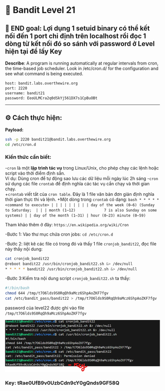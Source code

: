 # 🎯 Bandit Level 21

## 📌 END goal: Lợi dụng 1 setuid binary có thể kết nối đến 1 port chỉ định trên localhost rồi đọc 1 dòng từ kết nối đó so sánh với password ở Level hiện tại để lấy Key
**Describe**: A program is running automatically at regular intervals from cron, the time-based job scheduler. Look in /etc/cron.d/ for the configuration and see what command is being executed.


```
host: bandit.labs.overthewire.org
port: 2220
username: bandit21
password: EeoULMCra2q0dSkYj561DX7s1CpBuOBt

```
---

## ⚙️ Cách thực hiện:
**Payload:**
```bash
ssh -p 2220 bandit21@bandit.labs.overthewire.org
cd /etc/cron.d
```

### Kiến thức cần biết: ###
-```cron``` là một **lập trình tác vụ** trong Linux/Unix, cho phép chạy các lệnh hoặc script vào thời điểm định sẵn.  
Ví dụ: Dùng cron để tự động sao lưu các dữ liệu mỗi ngày lúc 2h sáng
-```cron``` sử dụng các file ```crontab``` để định nghĩa các tác vụ cần chạy và thời gian chạy.  
    +```crontab``` viết tắt của ```cron table```. Đây là 1 file văn bản đơn giản định nghĩa thời gian thực thi và lệnh.
    +Một dòng trong ```crontab``` có dạng:
    ```bash
      * * * * * <command to execute>
      | | | | |
      | | | | day of the week (0–6) (Sunday to Saturday; 
      | | | month (1–12)             7 is also Sunday on some systems)
      | | day of the month (1–31)
      | hour (0–23)
      minute (0–59)
    ```

Tham khảo thêm ở đây: ```https://en.wikipedia.org/wiki/Cron```

-Bước 1: Vào thư mục chứa cron jobs: ```cd /etc/cron.d```   

-Bước 2: liệt kê các file có trong đó và thấy 1 file ```cronjob_bandit22```, đọc file này thấy nội dung:   
```bash
cat cronjob_bandit22
@reboot bandit22 /usr/bin/cronjob_bandit22.sh &> /dev/null
* * * * * bandit22 /usr/bin/cronjob_bandit22.sh &> /dev/null
```   

-Bước 3:Kiểm tra nội dung script ```cronjob_bandit22.sh``` ta thấy:
```bash
#!/bin/bash
chmod 644 /tmp/t7O6lds9S0RqQh9aMcz6ShpAoZKF7fgv
cat /etc/bandit_pass/bandit22 > /tmp/t7O6lds9S0RqQh9aMcz6ShpAoZKF7fgv
```

password của level22 được ghi vào file ```/tmp/t7O6lds9S0RqQh9aMcz6ShpAoZKF7fgv```

![alt text](./image/Level21.png)

### Key: tRae0UfB9v0UzbCdn9cY0gQnds9GF58Q